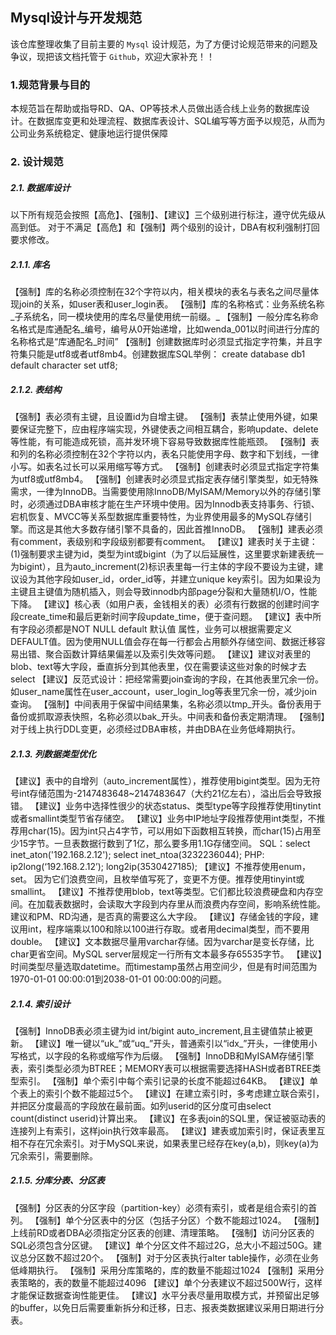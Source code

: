 ## Mysql设计与开发规范
该仓库整理收集了目前主要的 `Mysql` 设计规范，为了方便讨论规范带来的问题及争议，现把该文档托管于 `Github`，欢迎大家补充！！

### 1.规范背景与目的
本规范旨在帮助或指导RD、QA、OP等技术人员做出适合线上业务的数据库设计。在数据库变更和处理流程、数据库表设计、SQL编写等方面予以规范，从而为公司业务系统稳定、健康地运行提供保障

### 2. 设计规范

##### 2.1. 数据库设计
以下所有规范会按照【高危】、【强制】、【建议】三个级别进行标注，遵守优先级从高到低。
对于不满足【高危】和【强制】两个级别的设计，DBA有权利强制打回要求修改。

##### 2.1.1. 库名
【强制】库的名称必须控制在32个字符以内，相关模块的表名与表名之间尽量体现join的关系，如user表和user_login表。
【强制】库的名称格式：业务系统名称_子系统名，同一模块使用的库名尽量使用统一前缀。_
【强制】一般分库名称命名格式是库通配名_编号，编号从0开始递增，比如wenda_001以时间进行分库的名称格式是“库通配名_时间”
【强制】创建数据库时必须显式指定字符集，并且字符集只能是utf8或者utf8mb4。创建数据库SQL举例：
create database db1 default character set utf8;

##### 2.1.2. 表结构
【强制】表必须有主键，且设置id为自增主键。
【强制】表禁止使用外键，如果要保证完整下，应由程序端实现，外键使表之间相互耦合，影响update、delete等性能，有可能造成死锁，高并发环境下容易导致数据库性能瓶颈。
【强制】表和列的名称必须控制在32个字符以内，表名只能使用字母、数字和下划线，一律小写。如表名过长可以采用缩写等方式。
【强制】创建表时必须显式指定字符集为utf8或utf8mb4。
【强制】创建表时必须显式指定表存储引擎类型，如无特殊需求，一律为InnoDB。当需要使用除InnoDB/MyISAM/Memory以外的存储引擎时，必须通过DBA审核才能在生产环境中使用。因为Innodb表支持事务、行锁、宕机恢复、MVCC等关系型数据库重要特性，为业界使用最多的MySQL存储引擎。而这是其他大多数存储引擎不具备的，因此首推InnoDB。
【强制】建表必须有comment，表级别和字段级别都要有comment。
【建议】建表时关于主键：(1)强制要求主键为id，类型为int或bigint（为了以后延展性，这里要求新建表统一为bigint），且为auto_increment(2)标识表里每一行主体的字段不要设为主键，建议设为其他字段如user_id，order_id等，并建立unique key索引。因为如果设为主键且主键值为随机插入，则会导致innodb内部page分裂和大量随机I/O，性能下降。
【建议】核心表（如用户表，金钱相关的表）必须有行数据的创建时间字段create_time和最后更新时间字段update_time，便于查问题。
【建议】表中所有字段必须都是NOT NULL default 默认值 属性，业务可以根据需要定义DEFAULT值。因为使用NULL值会存在每一行都会占用额外存储空间、数据迁移容易出错、聚合函数计算结果偏差以及索引失效等问题。
【建议】建议对表里的blob、text等大字段，垂直拆分到其他表里，仅在需要读这些对象的时候才去select
【建议】反范式设计：把经常需要join查询的字段，在其他表里冗余一份。如user_name属性在user_account，user_login_log等表里冗余一份，减少join查询。
【强制】中间表用于保留中间结果集，名称必须以tmp_开头。备份表用于备份或抓取源表快照，名称必须以bak_开头。中间表和备份表定期清理。
【强制】对于线上执行DDL变更，必须经过DBA审核，并由DBA在业务低峰期执行。

##### 2.1.3. 列数据类型优化
【建议】表中的自增列（auto_increment属性），推荐使用bigint类型。因为无符号int存储范围为-2147483648~2147483647（大约21亿左右），溢出后会导致报错。
【建议】业务中选择性很少的状态status、类型type等字段推荐使用tinytint或者smallint类型节省存储空。
【建议】业务中IP地址字段推荐使用int类型，不推荐用char(15)。因为int只占4字节，可以用如下函数相互转换，而char(15)占用至少15字节。一旦表数据行数到了1亿，那么要多用1.1G存储空间。 SQL：select inet_aton('192.168.2.12'); select inet_ntoa(3232236044); PHP: ip2long(‘192.168.2.12’); long2ip(3530427185);
【建议】不推荐使用enum，set。 因为它们浪费空间，且枚举值写死了，变更不方便。推荐使用tinyint或smallint。
【建议】不推荐使用blob，text等类型。它们都比较浪费硬盘和内存空间。在加载表数据时，会读取大字段到内存里从而浪费内存空间，影响系统性能。建议和PM、RD沟通，是否真的需要这么大字段。
【建议】存储金钱的字段，建议用int，程序端乘以100和除以100进行存取。或者用decimal类型，而不要用double。
【建议】文本数据尽量用varchar存储。因为varchar是变长存储，比char更省空间。MySQL server层规定一行所有文本最多存65535字节。
【建议】时间类型尽量选取datetime。而timestamp虽然占用空间少，但是有时间范围为1970-01-01 00:00:01到2038-01-01 00:00:00的问题。

##### 2.1.4. 索引设计
【强制】InnoDB表必须主键为id int/bigint auto_increment,且主键值禁止被更新。
【建议】唯一键以“uk_”或“uq_”开头，普通索引以“idx_”开头，一律使用小写格式，以字段的名称或缩写作为后缀。
【强制】InnoDB和MyISAM存储引擎表，索引类型必须为BTREE；MEMORY表可以根据需要选择HASH或者BTREE类型索引。
【强制】单个索引中每个索引记录的长度不能超过64KB。
【建议】单个表上的索引个数不能超过5个。
【建议】在建立索引时，多考虑建立联合索引，并把区分度最高的字段放在最前面。如列userid的区分度可由select count(distinct userid)计算出来。
【建议】在多表join的SQL里，保证被驱动表的连接列上有索引，这样join执行效率最高。
【建议】建表或加索引时，保证表里互相不存在冗余索引。对于MySQL来说，如果表里已经存在key(a,b)，则key(a)为冗余索引，需要删除。

##### 2.1.5. 分库分表、分区表
【强制】分区表的分区字段（partition-key）必须有索引，或者是组合索引的首列。
【强制】单个分区表中的分区（包括子分区）个数不能超过1024。
【强制】上线前RD或者DBA必须指定分区表的创建、清理策略。
【强制】访问分区表的SQL必须包含分区键。
【建议】单个分区文件不超过2G，总大小不超过50G。建议总分区数不超过20个。
【强制】对于分区表执行alter table操作，必须在业务低峰期执行。
【强制】采用分库策略的，库的数量不能超过1024
【强制】采用分表策略的，表的数量不能超过4096
【建议】单个分表建议不超过500W行，这样才能保证数据查询性能更佳。
【建议】水平分表尽量用取模方式，并预留出足够的buffer，以免日后需要重新拆分和迁移，日志、报表类数据建议采用日期进行分表。

